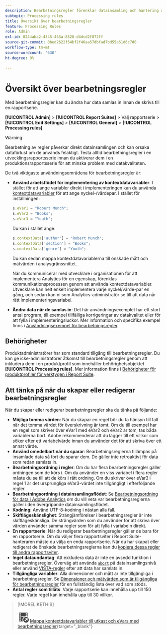 ```yaml
---
description: Bearbetningsregler förenklar datainsamling och hantering av innehåll när det skickas till rapportering.
subtopic: Processing rules
title: Översikt över bearbetningsregler
feature: Processing Rules
role: Admin
exl-id: 0244aba2-4345-463a-8528-d4dcd2f872ff
source-git-commit: 0bed2622f54bf2f46aa57dbfad7bd55a61d6c7d0
workflow-type: tm+mt
source-wordcount: '630'
ht-degree: 0%

---
```


# Översikt över bearbetningsregler

Med bearbetningsregler kan du ändra hur data samlas in innan de skrivs till en rapportserie.

**[!UICONTROL Admin]** > **[!UICONTROL Report Suites]** > Välj rapportserie > **[!UICONTROL Edit Settings]** > **[!UICONTROL General]** > **[!UICONTROL Processing rules]**

>[!WARNING]
>
>Bearbetning av regler påverkar direkt datainsamlingen och kan orsaka dataförlust om de används felaktigt. Testa alltid bearbetningsregler i en utvecklingsrapportsserie innan du aktiverar dem i en produktionsrapportsserie för att minska problem med datakvaliteten.

De två viktigaste användningsområdena för bearbetningsregler är:

* **Använd arbetsflödet för implementering av kontextdatavariabler**: I stället för att ange variabler direkt i implementeringen kan du använda [kontextdatavariabler](/help/implement/vars/page-vars/contextdata.md) för att ange nyckel-/värdepar. I stället för inställningen:

  ```js
  s.eVar1 = "Robert Munch";
  s.eVar2 = "Books";
  s.eVar3 = "Youth";
  ```

  Du kan i stället ange:

  ```js
  s.contextData['author'] = "Robert Munch";
  s.contextData['section'] = "Books";
  s.contextData['genre'] = "Youth";
  ```

  Du kan sedan mappa kontextdatavariablerna till önskade mått och mätvärden i analysgränssnittet.

  När du kommunicerar med utvecklare i organisationen för att implementera Analytics för en egenskap, förenklas kommunikationsprocessen genom att använda kontextdatavariabler. Utvecklare kan helt enkelt implementera varje nyckel/värde-par en gång, och sedan kan ni som Analytics-administratör se till att data når rätt implementeringsvariabel.

* **Ändra data när de samlas in**: Det här användningsexemplet har ett stort antal program, till exempel tillfälliga korrigeringar av datakvalitet eller för att fylla i implementeringsluckor. Mer information och specifika exempel finns i [Användningsexempel för bearbetningsregler](pr-use-cases.md).

## Behörigheter

Produktadministratörer har som standard tillgång till bearbetningsregler. Du kan ge icke-administratörer åtkomst till bearbetningsregler genom att inkludera dem i en produktprofil som innehåller behörighetsobjektet **[!UICONTROL Processing rules]**. Mer information finns i [Behörigheter för produktprofiler för verktygen i Report Suite](/help/admin/admin-console/permissions/report-suite-tools.md).

## Att tänka på när du skapar eller redigerar bearbetningsregler

När du skapar eller redigerar bearbetningsregler ska du tänka på följande:

* **Möjliga tomma värden**: När du skapar en regel bör du ta hänsyn till fall när det tomma värdet för överskrivning är tomt. Om du till exempel har en regel som skriver över eVar1 med eVar2 och eVar2 är tom, tas båda variablerna bort. Adobe rekommenderar att du lägger till ett villkor som söker efter ett variabelvärde innan du använder det för att skriva över ett annat värde.
* **Använd omedelbart när du sparar**: Bearbetningsreglerna tillämpas på insamlade data så fort du sparar dem. De gäller inte retroaktivt för data som redan samlats in.
* **Bearbetningsordning i regler**: Om du har flera bearbetningsregler gäller ordningen som de körs i. Om du använder en viss variabel i flera regler måste du se till att de körs i rätt ordning. Om du skriver över eVar3 i regel 1 är det ursprungliga eVar3-värdet inte tillgängligt i efterföljande regler.
* **Bearbetningsordning i datainsamlingsflödet**: Se [Bearbetningsordning för data i Adobe Analytics](/help/technotes/processing-order.md) om du vill veta var bearbetningsreglerna gäller i den övergripande datainsamlingsflödet.
* **Kodning**: Använd UTF-8-kodning i nästan alla fall.
* **Skiftlägeskänslighet**: Strängjämförelser i bearbetningsregler är inte skiftlägeskänsliga. De strängvärden som du använder för att skriva över värden använder samma regler som för att fylla i variabeln direkt.
* **En rapportserie**: När du redigerar bearbetningsregler gäller de bara för en rapportserie. Om du väljer flera rapportsviter i Report Suite-hanteraren måste du välja en enda rapportserie. När du har skapat eller redigerat de önskade bearbetningsreglerna kan du [kopiera dessa regler till andra rapportsviter](pr-copy.md).
* **Inget dataundantag**: Att exkludera data är inte en avsedd funktion i bearbetningsregler. Överväg att använda [`abort`](/help/implement/vars/config-vars/abort.md) på datainsamlingsnivå eller använd [VISTA-regler](/help/technotes/vista.md) efter att data har samlats in.
* **Tillgängliga variabler**: Alla dimensioner och mått är inte tillgängliga i bearbetningsregler. Se [Dimensioner och mätvärden som är tillgängliga för bearbetningsregler](pr-variables.md) för en fullständig lista över vad som stöds.
* **Antal regler som tillåts**: Varje rapportserie kan innehålla upp till 150 regler. Varje regel kan innehålla upp till 30 villkor.

>[!MORELIKETHIS]
>
>![VideoCheckedOut](/help/assets/icons/VideoCheckedOut.svg) [Mappa kontextdatavariabler till utkast och eVars med bearbetningsregler](https://experienceleague.adobe.com/sv/docs/analytics-learn/tutorials/implementation/implementation-basics/map-contextdata-variables-into-props-and-evars-with-processing-rules){target="_blank"}
